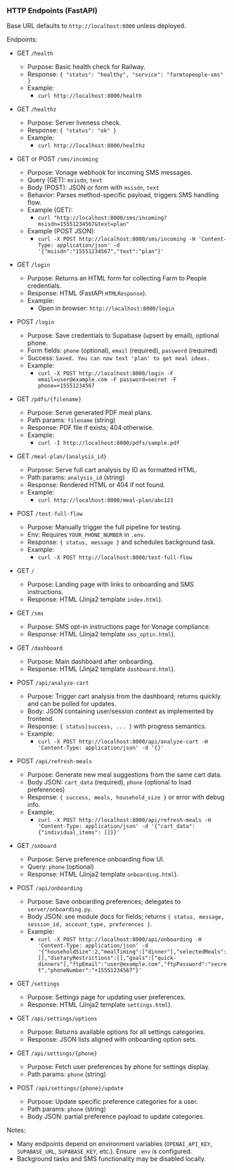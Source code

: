 ### HTTP Endpoints (FastAPI)

Base URL defaults to `http://localhost:8000` unless deployed.

Endpoints:

- GET `/health`
  - Purpose: Basic health check for Railway.
  - Response: `{ "status": "healthy", "service": "farmtopeople-sms" }`
  - Example:
    - `curl http://localhost:8000/health`

- GET `/healthz`
  - Purpose: Server liveness check.
  - Response: `{ "status": "ok" }`
  - Example:
    - `curl http://localhost:8000/healthz`

- GET or POST `/sms/incoming`
  - Purpose: Vonage webhook for incoming SMS messages.
  - Query (GET): `msisdn`, `text`
  - Body (POST): JSON or form with `msisdn`, `text`
  - Behavior: Parses method-specific payload, triggers SMS handling flow.
  - Example (GET):
    - `curl "http://localhost:8000/sms/incoming?msisdn=15551234567&text=plan"`
  - Example (POST JSON):
    - `curl -X POST http://localhost:8000/sms/incoming -H 'Content-Type: application/json' -d '{"msisdn":"15551234567","text":"plan"}'`

- GET `/login`
  - Purpose: Returns an HTML form for collecting Farm to People credentials.
  - Response: HTML (FastAPI `HTMLResponse`).
  - Example:
    - Open in browser: `http://localhost:8000/login`

- POST `/login`
  - Purpose: Save credentials to Supabase (upsert by email), optional phone.
  - Form fields: `phone` (optional), `email` (required), `password` (required)
  - Success: `Saved. You can now text 'plan' to get meal ideas.`
  - Example:
    - `curl -X POST http://localhost:8000/login -F email=user@example.com -F password=secret -F phone=+15551234567`

- GET `/pdfs/{filename}`
  - Purpose: Serve generated PDF meal plans.
  - Path params: `filename` (string)
  - Response: PDF file if exists; 404 otherwise.
  - Example:
    - `curl -I http://localhost:8000/pdfs/sample.pdf`

- GET `/meal-plan/{analysis_id}`
  - Purpose: Serve full cart analysis by ID as formatted HTML.
  - Path params: `analysis_id` (string)
  - Response: Rendered HTML or 404 if not found.
  - Example:
    - `curl http://localhost:8000/meal-plan/abc123`

- POST `/test-full-flow`
  - Purpose: Manually trigger the full pipeline for testing.
  - Env: Requires `YOUR_PHONE_NUMBER` in `.env`.
  - Response: `{ status, message }` and schedules background task.
  - Example:
    - `curl -X POST http://localhost:8000/test-full-flow`

- GET `/`
  - Purpose: Landing page with links to onboarding and SMS instructions.
  - Response: HTML (Jinja2 template `index.html`).

- GET `/sms`
  - Purpose: SMS opt-in instructions page for Vonage compliance.
  - Response: HTML (Jinja2 template `sms_optin.html`).

- GET `/dashboard`
  - Purpose: Main dashboard after onboarding.
  - Response: HTML (Jinja2 template `dashboard.html`).

- POST `/api/analyze-cart`
  - Purpose: Trigger cart analysis from the dashboard; returns quickly and can be polled for updates.
  - Body: JSON containing user/session context as implemented by frontend.
  - Response: `{ status|success, ... }` with progress semantics.
  - Example:
    - `curl -X POST http://localhost:8000/api/analyze-cart -H 'Content-Type: application/json' -d '{}'`

- POST `/api/refresh-meals`
  - Purpose: Generate new meal suggestions from the same cart data.
  - Body JSON: `cart_data` (required), `phone` (optional to load preferences)
  - Response: `{ success, meals, household_size }` or error with debug info.
  - Example:
    - `curl -X POST http://localhost:8000/api/refresh-meals -H 'Content-Type: application/json' -d '{"cart_data": {"individual_items": []}}'`

- GET `/onboard`
  - Purpose: Serve preference onboarding flow UI.
  - Query: `phone` (optional)
  - Response: HTML (Jinja2 template `onboarding.html`).

- POST `/api/onboarding`
  - Purpose: Save onboarding preferences; delegates to `server/onboarding.py`.
  - Body JSON: see module docs for fields; returns `{ status, message, session_id, account_type, preferences }`.
  - Example:
    - `curl -X POST http://localhost:8000/api/onboarding -H 'Content-Type: application/json' -d '{"householdSize":2,"mealTiming":["dinner"],"selectedMeals":[],"dietaryRestrictions":[],"goals":["quick-dinners"],"ftpEmail":"user@example.com","ftpPassword":"secret","phoneNumber":"+15551234567"}'`

- GET `/settings`
  - Purpose: Settings page for updating user preferences.
  - Response: HTML (Jinja2 template `settings.html`).

- GET `/api/settings/options`
  - Purpose: Returns available options for all settings categories.
  - Response: JSON lists aligned with onboarding option sets.

- GET `/api/settings/{phone}`
  - Purpose: Fetch user preferences by phone for settings display.
  - Path params: `phone` (string)

- POST `/api/settings/{phone}/update`
  - Purpose: Update specific preference categories for a user.
  - Path params: `phone` (string)
  - Body JSON: partial preference payload to update categories.

Notes:
- Many endpoints depend on environment variables (`OPENAI_API_KEY`, `SUPABASE_URL`, `SUPABASE_KEY`, etc.). Ensure `.env` is configured.
- Background tasks and SMS functionality may be disabled locally.

